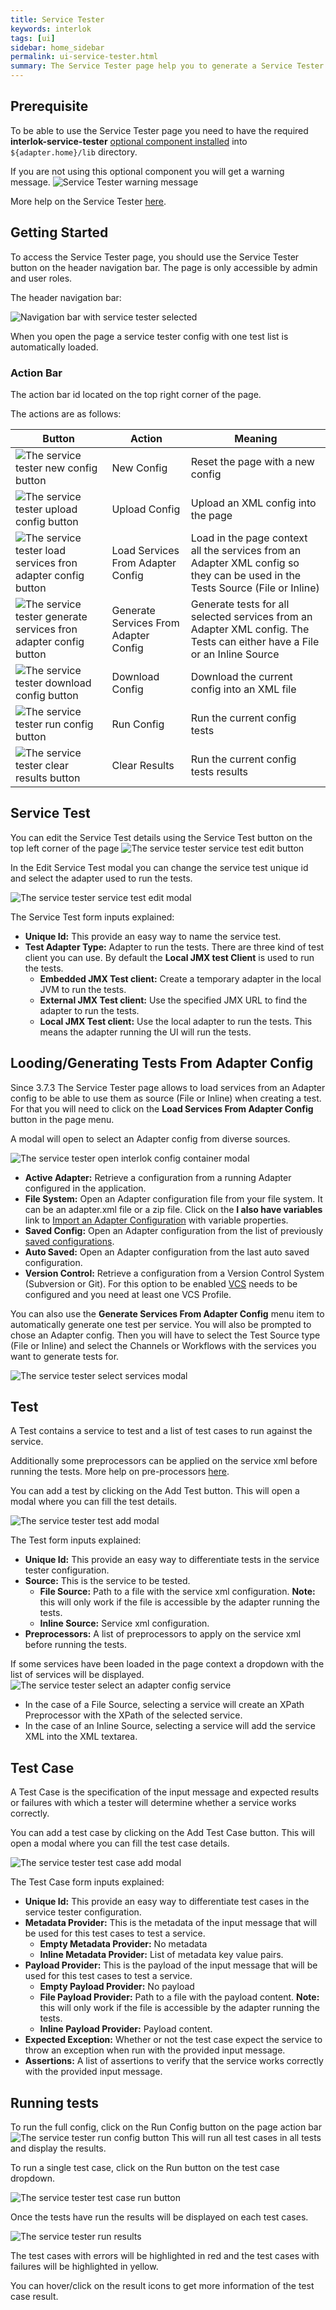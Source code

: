 ```yaml
---
title: Service Tester
keywords: interlok
tags: [ui]
sidebar: home_sidebar
permalink: ui-service-tester.html
summary: The Service Tester page help you to generate a Service Tester configuration xml and to test some Interlok services. (Since 3.7.2)
---
```


## Prerequisite ##

To be able to use the Service Tester page you need to have the required **interlok-service-tester** [optional component installed](adapter-optional-components.html) into `${adapter.home}/lib` directory.

If you are not using this optional component you will get a warning message. ![Service Tester warning message](./images/ui-user-guide/service-tester-warning-message.png)

More help on the Service Tester [here](service-tester-introduction.html).

## Getting Started ##

To access the Service Tester page, you should use the Service Tester button on the header navigation bar. The page is only accessible by admin and user roles.

The header navigation bar:

 ![Navigation bar with service tester selected](./images/ui-user-guide/service-tester-header-navigation.png)
 
 When you open the page a service tester config with one test list is automatically loaded.

### Action Bar ###

The action bar id located on the top right corner of the page.

The actions are as follows:

Button | Action | Meaning
------------ | ------------- | ------------
![The service tester new config button](./images/ui-user-guide/service-tester-new-config-btn.png) | New Config | Reset the page with a new config
![The service tester upload config button](./images/ui-user-guide/service-tester-upload-config-btn.png) | Upload Config | Upload an XML config into the page
![The service tester load services fron adapter config button](./images/ui-user-guide/service-tester-load-services-from-adapter-config-btn.png) | Load Services From Adapter Config | Load in the page context all the services from an Adapter XML config so they can be used in the Tests Source (File or Inline)
![The service tester generate services fron adapter config button](./images/ui-user-guide/service-tester-generate-services-from-adapter-config-btn.png) | Generate Services From Adapter Config | Generate tests for all selected services from an Adapter XML config. The Tests can either have a File or an Inline Source
![The service tester download config button](./images/ui-user-guide/service-tester-download-config-btn.png) | Download Config | Download the current config into an XML file
![The service tester run config button](./images/ui-user-guide/service-tester-run-config-btn.png) | Run Config | Run the current config tests
![The service tester clear results button](./images/ui-user-guide/service-tester-clear-results-btn.png) | Clear Results | Run the current config tests results

## Service Test ##

You can edit the Service Test details using the Service Test button on the top left corner of the page ![The service tester service test edit button](./images/ui-user-guide/service-tester-service-test-edit-btn.png)

In the Edit Service Test modal you can change the service test unique id and select the adapter used to run the tests.

![The service tester service test edit modal](./images/ui-user-guide/service-tester-service-test-edit-modal.png)

The Service Test form inputs explained:

- **Unique Id:** This provide an easy way to name the service test.
- **Test Adapter Type:** Adapter to run the tests. There are three kind of test client you can use. By default the **Local JMX test Client** is used to run the tests.
   - **Embedded JMX Test client:** Create a temporary adapter in the local JVM to run the tests.
   - **External JMX Test client:** Use the specified JMX URL to find the adapter to run the tests.
   - **Local JMX Test client:** Use the local adapter to run the tests. This means the adapter running the UI will run the tests.

## Looding/Generating Tests From Adapter Config ##

Since 3.7.3 The Service Tester page allows to load services from an Adapter config to be able to use them as source (File or Inline) when creating a test.
For that you will need to click on the **Load Services From Adapter Config** button in the page menu.

A modal will open to select an Adapter config from diverse sources.

![The service tester open interlok config container modal](./images/ui-user-guide/service-tester-open-interlok-config-container-modal.png)

- **Active Adapter:** Retrieve a configuration from a running Adapter configured in the application.
- **File System:** Open an Adapter configuration file from your file system. It can be an adapter.xml file or a zip file. Click on the **I also have variables** link to [Import an Adapter Configuration](ui-export-import.html#config-import) with variable properties.
- **Saved Config:** Open an Adapter configuration from the list of previously [saved configurations](ui-saved-configs.html).
- **Auto Saved:** Open an Adapter configuration from the last auto saved configuration.
- **Version Control:** Retrieve a configuration from a Version Control System (Subversion or Git). For this option to be enabled [VCS](advanced-version-control.html) needs to be configured and you need at least one VCS Profile.

You can also use the **Generate Services From Adapter Config** menu item to automatically generate one test per service.
You will also be prompted to chose an Adapter config.
Then you will have to select the Test Source type (File or Inline) and select the Channels or Workflows with the services you want to generate tests for.

![The service tester select services modal](./images/ui-user-guide/service-tester-select-services-modal.png)

## Test ##

A Test contains a service to test and a list of test cases to run against the service.

Additionally some preprocessors can be applied on the service xml before running the tests. More help on pre-processors [here](advanced-configuration-pre-processors.html).

You can add a test by clicking on the Add Test button. This will open a modal where you can fill the test details.
 
![The service tester test add modal](./images/ui-user-guide/service-tester-test-add-modal.png)

The Test form inputs explained:

- **Unique Id:** This provide an easy way to differentiate tests in the service tester configuration.
- **Source:** This is the service to be tested.
    - **File Source:** Path to a file with the service xml configuration. **Note:** this will only work if the file is accessible by the adapter running the tests.
    - **Inline Source:** Service xml configuration.
- **Preprocessors:** A list of preprocessors to apply on the service xml before running the tests.

If some services have been loaded in the page context a dropdown with the list of services will be displayed.
![The service tester select an adapter config service](./images/ui-user-guide/service-tester-select-an-adapter-config-service.png)

- In the case of a File Source, selecting a service will create an XPath Preprocessor with the XPath of the selected service.
- In the case of an Inline Source, selecting a service will add the service XML into the XML textarea.

## Test Case ##

A Test Case is the specification of the input message and expected results or failures with which a tester will determine whether a service works correctly.

You can add a test case by clicking on the Add Test Case button. This will open a modal where you can fill the test case details.
 
![The service tester test case add modal](./images/ui-user-guide/service-tester-test-case-add-modal.png)

The Test Case form inputs explained:

- **Unique Id:** This provide an easy way to differentiate test cases in the service tester configuration.
- **Metadata Provider:** This is the metadata of the input message that will be used for this test cases to test a service.
    - **Empty Metadata Provider:** No metadata
    - **Inline Metadata Provider:** List of metadata key value pairs.
- **Payload Provider:** This is the payload of the input message that will be used for this test cases to test a service.
    - **Empty Payload Provider:** No payload
    - **File Payload Provider:** Path to a file with the payload content. **Note:** this will only work if the file is accessible by the adapter running the tests.
    - **Inline Payload Provider:** Payload content.
- **Expected Exception:** Whether or not the test case expect the service to throw an exception when run with the provided input message.
- **Assertions:** A list of assertions to verify that the service works correctly with the provided input message.

## Running tests ##

To run the full config, click on the Run Config button on the page action bar ![The service tester run config button](./images/ui-user-guide/service-tester-run-config-btn.png)
This will run all test cases in all tests and display the results.

To run a single test case, click on the Run button on the test case dropdown.

![The service tester test case run button](./images/ui-user-guide/service-tester-test-case-run-btn.png)

Once the tests have run the results will be displayed on each test cases.

![The service tester run results](./images/ui-user-guide/service-tester-run-results.png)

The test cases with errors will be highlighted in red and the test cases with failures will be highlighted in yellow.

You can hover/click on the result icons to get more information of the test case result.
	